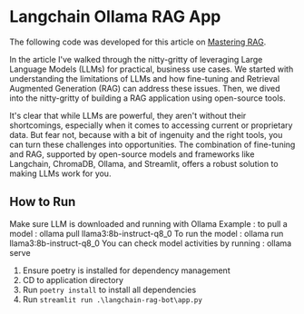 # Langchain Ollama RAG App
The following code was developed for this article on [Mastering RAG](https://brightjourneyai.com/mastering-rag-local-intelligent-apps-with-langchain-ollama/). 

In the article I've walked through the nitty-gritty of leveraging Large Language Models (LLMs) for practical, business use cases. We started with understanding the limitations of LLMs and how fine-tuning and Retrieval Augmented Generation (RAG) can address these issues. Then, we dived into the nitty-gritty of building a RAG application using open-source tools.

It's clear that while LLMs are powerful, they aren't without their shortcomings, especially when it comes to accessing current or proprietary data. But fear not, because with a bit of ingenuity and the right tools, you can turn these challenges into opportunities. The combination of fine-tuning and RAG, supported by open-source models and frameworks like Langchain, ChromaDB, Ollama, and Streamlit, offers a robust solution to making LLMs work for you.

## How to Run
Make sure LLM is downloaded and running with Ollama
Example : to pull a model : ollama pull llama3:8b-instruct-q8_0
To run the model : ollama run llama3:8b-instruct-q8_0 
You can check model activities by running : ollama serve

1. Ensure poetry is installed for dependency management
2. CD to application directory
3. Run `poetry install` to install all dependencies
4. Run `streamlit run .\langchain-rag-bot\app.py`
